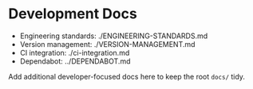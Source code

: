 # Development Docs

- Engineering standards: ./ENGINEERING-STANDARDS.md
- Version management: ./VERSION-MANAGEMENT.md
- CI integration: ./ci-integration.md
- Dependabot: ../DEPENDABOT.md

Add additional developer-focused docs here to keep the root `docs/` tidy.
